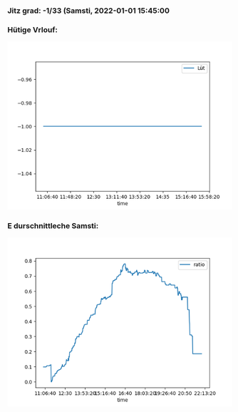 ### Jitz grad: -1/33 (Samsti, 2022-01-01 15:45:00

### Hütige Vrlouf:
![Graph](Today.png)

### E durschnittleche Samsti:
![Graph](Samsti.png)